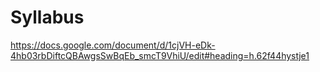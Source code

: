 # Syllabus
https://docs.google.com/document/d/1cjVH-eDk-4hb03rbDiftcQBAwgsSwBqEb_smcT9VhiU/edit#heading=h.62f44hystje1